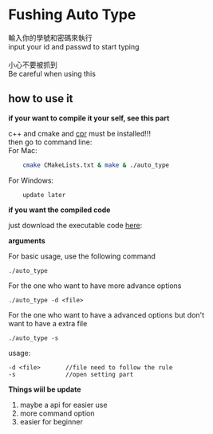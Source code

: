# Fushing Auto Type
輸入你的學號和密碼來執行<br>
input your id and passwd to start typing <br>
<br>
小心不要被抓到<br>
Be careful when using this
<br>
## how to use it

**if your want to compile it your self, see this part**<br>

c++ and cmake and <a href="https://github.com/libcpr/cpr">cpr</a> must be installed!!!<br>
then go to command line:<br>
For Mac: 

```bash
    cmake CMakeLists.txt & make & ./auto_type
```

For Windows: 

```
    update later
```

**if you want the compiled code**

just download the executable code <a href="https://github.com/jackcat1818/auto_type/blob/main/auto_type">here</a>:<br>

**arguments**

For basic usage, use the following command
```
./auto_type
```
For the one who want to have more advance options <br>
```
./auto_type -d <file>
```
For the one who want to have a advanced options but don't <br> want to have a extra file
```
./auto_type -s
```

usage:
```
-d <file>       //file need to follow the rule
-s              //open setting part
```

**Things wiil be update**

1. maybe a api for easier use
2. more command option
3. easier for beginner